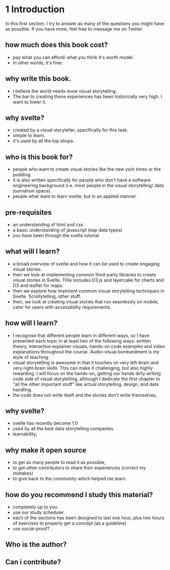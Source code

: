 <script>
import NextButton from "$components/site/NextButton.svelte"

</script>

# 1 Introduction

In this first section, I try to answer as many of the questions you might have as possible. If you have more, feel free to message me on Twitter.

## how much does this book cost?

- pay what you can afford/ what you think it's worth model.
- in other words, it's free.

## why write this book.

- I believe the world needs more visual storytelling.
- The bar to creating these experiences has been historically very high. I want to lower it.

## why svelte?

- created by a visual storyteller, specifically for this task.
- simple to learn.
- it's used by all the top shops.

## who is this book for?

- people who want to create visual stories like the new york times or the pudding.
- it is also written specifically for people who don't have a software engineering background (i.e. most people in the visual storytelling/ data journalism space).
- people what want to learn svelte, but in an applied manner.

## pre-requisites

- an understanding of html and css
- a basic understanding of javascript (esp data types)
- you have been through the svelte tutorial

## what will I learn?

- a broad overview of svelte and how it can be used to create engaging visual stories.
- then we look at implementing common third-party libraries to create visual stories in Svelte. THis includes D3.js and layercake for charts and D3 and leaflet for maps.
- then we explore how implment common visual storytelling techniques in Svelte. Scrollytelling, other stuff.
- then, we look at creating visual stories that run seamlessly on mobile, cater for users with accessibility requirements.

## how will I learn?

- I recognise that different people learn in different ways, so I have presented each topic in at least two of the following ways: written theory, interactive explainer visuals, hands-on code examples and video explanations throughout the course. Audio-visual bombardment is my style of teaching.
- visual storytelling is awesome in that it touches on very left-brain and very right-brain skills. This can make it challenging, but also highly rewarding. I will focus on the hands-on, getting our hands dirty writing code side of visual storytelling, although I dedicate the first chapter to "all the other important stuff" like actual storytelling, design, and data handling.
- the code does not write itself and the stories don't write themselves,

## why svelte?

- svelte has recently become 1.0
- used by all the best data storytelling companies.
- learnability,

## why make it open source

- to get as many people to read it as possible,
- to get other contributors to share their experiences (correct my mistakes)
- to give back to the community which helped me learn.

## how do you recommend I study this material?

- completely up to you.
- use our study scheduler.
- each of the sections has been designed to last one hour, plus two hours of exercises to properly get a concept (as a guideline)
- use social-proof? .

## Who is the author?

## Can i contribute?

<NextButton  />
